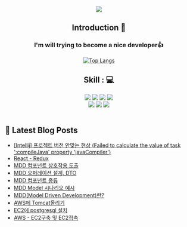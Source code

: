 
<div align="center">
<img src="https://capsule-render.vercel.app/api?type=waving&color=blue&height=100&section=header&text=I%20am%20Full-Stack%20Developer,%20YongGyu&fontSize=30"/>
<br/>

<div class="pull-left">
  
<!-- Intro -->
## Introduction :raised_hands:

### I'm will trying to become a nice developer👍
  
[![Top Langs](https://github-readme-stats.vercel.app/api/top-langs/?username=sodra6&layout=compact)](https://github.com/sodra6/github-readme-stats)

</div>
  
<div class="pull-right">

<!-- My Skill Area -->
## Skill : 💻
<!-- Java -->
<img src="https://img.shields.io/badge/Java-007396?style=flat&logo=Java&logoColor=white"/>
<!-- Spring -->
<img src="https://img.shields.io/badge/Spring-6DB33F?style=flat&logo=Spring&logoColor=white"/>
<!-- Spring boot -->
<img src="https://img.shields.io/badge/Spring Boot-6DB33F?style=flat&logo=Spring Boot&logoColor=white"/>
<!-- PostgreSQL -->
<img src="https://img.shields.io/badge/PostgreSQL-4169E1?style=flat&logo=PostgreSQL&logoColor=white"/>
<br/>
<!-- Oracle -->
<img src="https://img.shields.io/badge/Oracle-F80000?style=flat&logo=Oracle&logoColor=white"/> 
<!-- Javascript -->
<img src="https://img.shields.io/badge/Javascript-F7DF1E?style=flat&logo=JavaScript&logoColor=white">
<!-- React -->
<img src="https://img.shields.io/badge/React-61DAFB?style=flat&logo=React&logoColor=white"/>    

</div>    
<br/>
 
</div>

## 📕 Latest Blog Posts

<ul><li><a href='https://sodra6.tistory.com/26' target='_blank'>[Intellij] 프로젝트 버전 안맞는 현상 (Failed to calculate the value of task ':compileJava' property 'javaCompiler')</a></li><li><a href='https://sodra6.tistory.com/25' target='_blank'>React - Redux</a></li><li><a href='https://sodra6.tistory.com/22' target='_blank'>MDD 컴포넌트 상호작용 도출</a></li><li><a href='https://sodra6.tistory.com/23' target='_blank'>MDD 오퍼레이션 설계, DTO</a></li><li><a href='https://sodra6.tistory.com/21' target='_blank'>MDD 컴포넌트 종류</a></li><li><a href='https://sodra6.tistory.com/20' target='_blank'>MDD Model 시나리오 예시</a></li><li><a href='https://sodra6.tistory.com/19' target='_blank'>MDD(Model Driven Development)란?</a></li><li><a href='https://sodra6.tistory.com/18' target='_blank'>AWS에 Tomcat올리기</a></li><li><a href='https://sodra6.tistory.com/17' target='_blank'>EC2에 postgresql 설치</a></li><li><a href='https://sodra6.tistory.com/16' target='_blank'>AWS - EC2구축 및 EC2접속</a></li></ul>